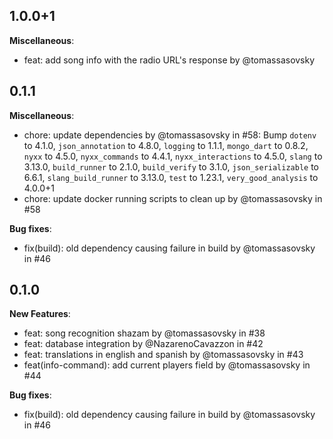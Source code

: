 ## 1.0.0+1
__Miscellaneous__:
- feat: add song info with the radio URL's response by @tomassasovsky

## 0.1.1
__Miscellaneous__:
- chore: update dependencies by @tomassasovsky in #58:
  Bump `dotenv` to 4.1.0, `json_annotation` to 4.8.0, `logging` to 1.1.1, `mongo_dart` to 0.8.2, `nyxx` to 4.5.0, `nyxx_commands` to 4.4.1, `nyxx_interactions` to 4.5.0, `slang` to 3.13.0, `build_runner` to 2.1.0, `build_verify` to 3.1.0, `json_serializable` to 6.6.1, `slang_build_runner` to 3.13.0, `test` to 1.23.1, `very_good_analysis` to 4.0.0+1
- chore: update docker running scripts to clean up by @tomassasovsky in #58

__Bug fixes__:
- fix(build): old dependency causing failure in build by @tomassasovsky in #46

## 0.1.0
__New Features__:
- feat: song recognition shazam by @tomassasovsky in #38
- feat: database integration by @NazarenoCavazzon in #42
- feat: translations in english and spanish by @tomassasovsky in #43
- feat(info-command): add current players field by @tomassasovsky in #44

__Bug fixes__:
- fix(build): old dependency causing failure in build by @tomassasovsky in #46
